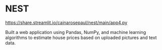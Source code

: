 # NEST

https://share.streamlit.io/cainarosepaul/nest/main/app4.py

Built a web application using Pandas, NumPy, and machine learning algorithms to estimate house prices 
based on uploaded pictures and text data.
